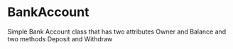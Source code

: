 # BankAccount
Simple Bank Account class that has two attributes Owner and Balance and two methods Deposit and Withdraw
